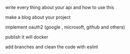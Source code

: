 write every thing about your api and how to use this

make a blog about  your project

implement oauth2 (google , microsoft, github and others)

publish it will docker

add branches and clean the code with eslint
